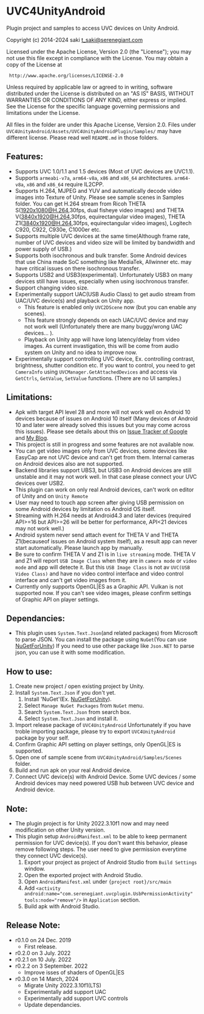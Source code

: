 # UVC4UnityAndroid


Plugin project and samples to access UVC devices on Unity Android.

Copyright (c) 2014-2024 saki t_saki@serenegiant.com

 Licensed under the Apache License, Version 2.0 (the "License");
 you may not use this file except in compliance with the License.
 You may obtain a copy of the License at

     http://www.apache.org/licenses/LICENSE-2.0

 Unless required by applicable law or agreed to in writing, software
 distributed under the License is distributed on an "AS IS" BASIS,
 WITHOUT WARRANTIES OR CONDITIONS OF ANY KIND, either express or implied.
 See the License for the specific language governing permissions and
 limitations under the License.

All files in the folder are under this Apache License, Version 2.0.
Files under `UVC4UnityAndroid/Assets/UVC4UnityAndroidPlugin/Samples/` may have different license. Please read well `README.md` in those folders.


## Features:

* Supports UVC 1.0/1.1 and 1.5 devices (Most of UVC devices are UVC1.1).
* Supports `armeabi-v7a`, `arm64-v8a`, `x86` and `x86_64` architectures.
  `arm64-v8a`, `x86` and `x86_64` require IL2CPP.
* Supports H.264, MJPEG and YUV and automatically decode video images into Texture of Unity. Please see sample scenes in Samples folder.
   You can get H.264 stream from Ricoh THETA S(1920x1080@H.264,30fps, dual fisheye video images) and THETA V(3840x1920@H.264,30fps, equirectangular video images), THETA Z1(3840x1920@H.264,30fps, equirectangular video images), Logitech C920, C922, C930e, C1000er etc.
* Supports multiple UVC devices at the same time(Although frame rate, number of UVC devices and video size will be limited by bandwidth and power supply of USB.)
* Supports both isochronous and bulk transfer.
  Some Android devices that use China made SoC something like MediaTek, Allwinner etc. may have critical issues on there isochronous transfer.
* Supports USB2 and USB3(experimental).
  Unfortunately USB3 on many devices still have issues, especially when using isochronous transfer.
* Support changing video size.
* Experimentally support UAC(USB Audio Class) to get audio stream from UAC/UVC device(s) and playback on Unity app.
  * This feature is enabled only `UVC2DScene` now (but you can enable any scenes).
  * This feature strongly depends on each UAC/UVC device and may not work well (Unfortunately there are many buggy/wrong UAC devices... ).
  * Playback on Unity app will have long latency/delay from video images. As current invastigation, this will be come from audio system on Unity and no idea to improve now.
* Experimentally support controlling UVC device, Ex. controlling contrast, brightness, shutter condition etc.
  If you want to control, you need to get `CameraInfo` using `UVCManager.GetAttachedDevices` and access via `GetCtrls`, `GetValue`, `SetValue` functions. (There are no UI samples.)

## Limitations:

* Apk with target API level 28 and more will not work well on Android 10 devices because of issues on Android 10 itself (Many devices of Android 10 and later were already solved this issues but you may come across this issues).
  Please see details about this on [Issue Tracker of Google](https://issuetracker.google.com/issues/145082934) and [My Blog](https://serenegiant.com/blog/?p=3696).
* This project is still in progress and some features are not available now.
* You can get video images only from UVC devices, some devices like EasyCap are not UVC device and can't get from them. Internal cameras on Android devices also are not supported.
* Backend libraries support UBS3, but USB3 on Android devices are still unstable and it may not work well. In that case please connect your UVC devices over USB2.
* This plugin can work on only real Android devices, can't work on editor of Unity and on `Unity Remote`
* User may need to touch app screen after giving USB permission on some Android devices by limitation os Android OS itself.
* Streaming with H.264 needs at Android4.3 and later devices (required API>=16 but API>=26 will be better for performance, API<21 devices may not work well.)
* Android system never send attach event for THETA V and THETA Z1(becauseof issues on Android system itself), as a result app can never start automatically. Please launch app by manually.
* Be sure to confirm THETA V and Z1 is in `live streaming` mode. THETA V and Z1 will report `USB Image Class` when they are in `camera mode` or `video mode` and app will detecte it. But this `USB Image Class` is not av `UVC(USB Video Class)` and have no video control interface and video control interface and can't get video images from it.
* Currently only supports OpenGL|ES as a Graphic API. Vulkan is not supported now. If you can't see video images, please confirm settings of Graphic API on player settings.

## Dependancies:

* This plugin uses `System.Text.Json`(and related packages) from Microsoft to parse JSON. You can install the package using `NuGet`(You can use [NuGetForUnity](https://github.com/GlitchEnzo/NuGetForUnity/releases))
  If you need to use other package like `Json.NET` to parse json, you can use it with some modification.


## How to use:

1. Create new project / open existing project by Unity.
2. Install `System.Text.Json` if you don't yet.
   1. Install 'NuGet'(Ex. [NuGetForUnity](https://github.com/GlitchEnzo/NuGetForUnity/releases)).
   2. Select `Manage NuGet Packages` from `NuGet` menu.
   3. Search `System.Text.Json` from search box.
   4. Select `System.Text.Json` and install it.
3. Import release package of `UVC4UnityAndroid`
   Unfortunately if you have troble importing package, please try to export `UVC4UnityAndroid` package by your self.
4. Confirm Graphic API setting on player settings, only OpenGL|ES is supported.
5. Open one of sample scene from `UVC4UnityAndroid/Samples/Scenes` folder.
6. Build and run apk on your real Android device.
7. Connect UVC device(s) with Android Device. Some UVC devices / some Android devices may need powered USB hub between UVC device and Android device.

## Note:

* The plugin project is for Unity 2022.3.10f1 now and may need modification on other Unity version.
* This plugin setup `AndroidManifest.xml` to be able to keep permanent permission for UVC device(s).
   If you don't want this behavior, please remove following steps. The user need to give permission everytime they connect UVC device(s).
   1. Export your project as project of Android Studio from `Build Settings` window.
   2. Open the exported project with Android Studio.
   3. Open `AndroidManifest.xml` under `{project root}/src/main`
   4. Add `<activity android:name="com.serenegiant.uvcplugin.UsbPermissionActivity" tools:node="remove"/>` in `Application` section.
   5. Build apk with Android Studio.

## Release Note:

* r0.1.0 on 24 Dec. 2019
   * First release.
* r0.2.0 on 3 July. 2022
* r0.2.1 on 10 July. 2022
* r0.2.2 on 3 September. 2022
   * Improve isses of shaders of OpenGL|ES
* r0.3.0 on 14 March, 2024
   * Migrate Unity 2022.3.10f1(LTS)
   * Experimentally add support UAC
   * Experimentally add support UVC controls
   * Update dependancies.



